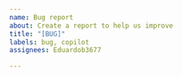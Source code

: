 ```yaml
---
name: Bug report
about: Create a report to help us improve
title: "[BUG]"
labels: bug, copilot
assignees: Eduardob3677

---
```



